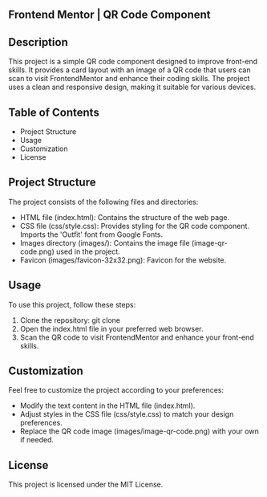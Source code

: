 ## Frontend Mentor | QR Code Component

## Description
This project is a simple QR code component designed to improve front-end skills. It provides a card layout with an image of a QR code that users can scan to visit FrontendMentor and enhance their coding skills. The project uses a clean and responsive design, making it suitable for various devices.

## Table of Contents
 - Project Structure
 - Usage
 - Customization
 - License

## Project Structure
The project consists of the following files and directories:
 - HTML file (index.html):
Contains the structure of the web page.
 - CSS file (css/style.css):
Provides styling for the QR code component.
Imports the 'Outfit' font from Google Fonts.
 - Images directory (images/):
Contains the image file (image-qr-code.png) used in the project.
 - Favicon (images/favicon-32x32.png):
Favicon for the website.

## Usage
To use this project, follow these steps:
 1. Clone the repository:
git clone <repository-url>
 2. Open the index.html file in your preferred web browser.
 3. Scan the QR code to visit FrontendMentor and enhance your front-end skills.

## Customization
Feel free to customize the project according to your preferences:

 - Modify the text content in the HTML file (index.html).
 - Adjust styles in the CSS file (css/style.css) to match your design preferences.
 - Replace the QR code image (images/image-qr-code.png) with your own if needed.

## License
This project is licensed under the MIT License.
